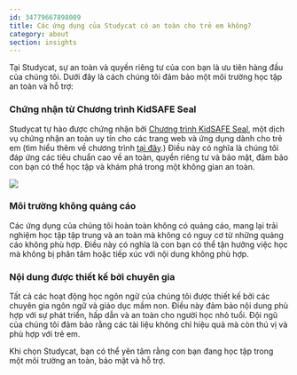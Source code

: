 ```yaml
---
id: 34779667898009
title: Các ứng dụng của Studycat có an toàn cho trẻ em không?
category: about
section: insights
---
```

Tại Studycat, sự an toàn và quyền riêng tư của con bạn là ưu tiên hàng đầu của chúng tôi. Dưới đây là cách chúng tôi đảm bảo một môi trường học tập an toàn và hỗ trợ:

### Chứng nhận từ Chương trình KidSAFE Seal

Studycat tự hào được chứng nhận bởi [Chương trình KidSAFE Seal](https://www.kidsafeseal.com/certifiedproducts/studycat_fun_appseries.html), một dịch vụ chứng nhận an toàn uy tín cho các trang web và ứng dụng dành cho trẻ em (tìm hiểu thêm về chương trình [tại đây](https://www.kidsafeseal.com/aboutourprogram.html).) Điều này có nghĩa là chúng tôi đáp ứng các tiêu chuẩn cao về an toàn, quyền riêng tư và bảo mật, đảm bảo con bạn có thể học tập và khám phá trong một không gian an toàn.

![](https://help.studycat.com/hc/article_attachments/34779667893401)

### Môi trường không quảng cáo 

Các ứng dụng của chúng tôi hoàn toàn không có quảng cáo, mang lại trải nghiệm học tập tập trung và an toàn mà không có nguy cơ từ những quảng cáo không phù hợp. Điều này có nghĩa là con bạn có thể tận hưởng việc học mà không bị phân tâm hoặc tiếp xúc với nội dung không phù hợp.

### Nội dung được thiết kế bởi chuyên gia

Tất cả các hoạt động học ngôn ngữ của chúng tôi được thiết kế bởi các chuyên gia ngôn ngữ và giáo dục mầm non. Điều này đảm bảo nội dung phù hợp với sự phát triển, hấp dẫn và an toàn cho người học nhỏ tuổi. Đội ngũ của chúng tôi đảm bảo rằng các tài liệu không chỉ hiệu quả mà còn thú vị và phù hợp với trẻ em.

Khi chọn Studycat, bạn có thể yên tâm rằng con bạn đang học tập trong một môi trường an toàn, bảo mật và hỗ trợ.

